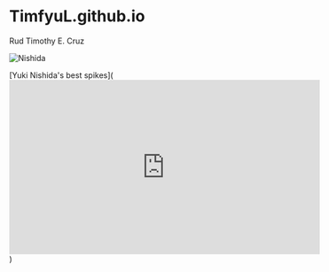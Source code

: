 # TimfyuL.github.io
Rud Timothy E. Cruz

![Nishida](https://encrypted-tbn0.gstatic.com/images?q=tbn:ANd9GcSvpUBUSayxaWQW7zYfvsfl0MWSNlHWouJebw&usqp=CAU)


[Yuki Nishida's best spikes](<iframe width="560" height="315" src="https://www.youtube.com/embed/oKu1uT5tOe0?si=sVz1xdNljwnLfHWO" title="YouTube video player" frameborder="0" allow="accelerometer; autoplay; clipboard-write; encrypted-media; gyroscope; picture-in-picture; web-share" allowfullscreen></iframe>)
